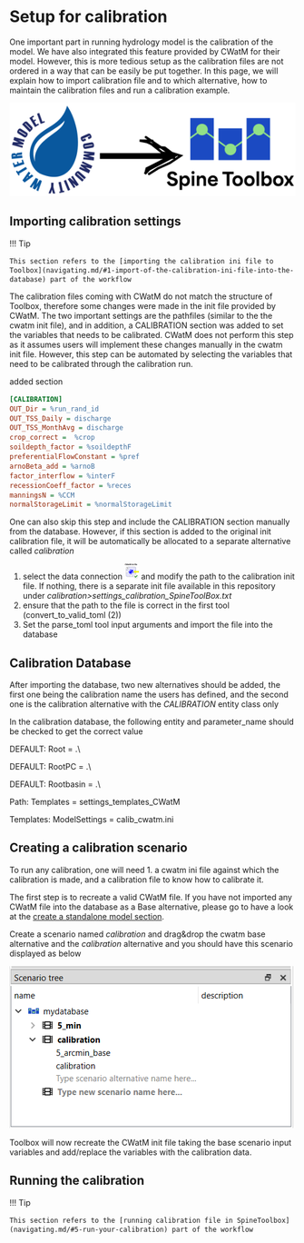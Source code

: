 # Setup for calibration

One important part in running hydrology model is the calibration of the model. We have also integrated this feature provided by CWatM for their model. However, this is more tedious setup as the calibration files are not ordered in a way that can be easily be put together. In this page, we will explain how to import calibration file and to which alternative, how to maintain the calibration files and run a calibration example. 

![cwatm_integration](images/cwatm_integration.png)

## Importing calibration settings

!!! Tip

    This section refers to the [importing the calibration ini file to Toolbox](navigating.md/#1-import-of-the-calibration-ini-file-into-the-database) part of the workflow

The calibration files coming with CWatM do not match the structure of Toolbox, therefore some changes were made in the init file provided by CWatM. The two important settings are the pathfiles (similar to the the cwatm init file), and in addition, a CALIBRATION section was added to set the variables that needs to be calibrated. CWatM does not perform this step as it assumes users will implement these changes manually in the cwatm init file. However, this step can be automated by selecting the variables that need to be calibrated through the calibration run. 

added section

```ini
[CALIBRATION]
OUT_Dir = %run_rand_id
OUT_TSS_Daily = discharge
OUT_TSS_MonthAvg = discharge
crop_correct =  %crop
soildepth_factor = %soildepthF
preferentialFlowConstant = %pref
arnoBeta_add = %arnoB
factor_interflow = %interF
recessionCoeff_factor = %reces
manningsN = %CCM
normalStorageLimit = %normalStorageLimit
```

One can also skip this step and include the CALIBRATION section manually from the database. However, if this section is added to the original init calibration file, it will be automatically be allocated to a separate alternative called *calibration*

1. select the data connection ![connectionfile](images/input_setting_file_icon_small.png) and modify the path to the calibration init file. If nothing, there is a separate init file available in this repository under *calibration>settings_calibration_SpineToolBox.txt*
2. ensure that the path to the file is correct in the first tool (convert_to_valid_toml (2))
3. Set the parse_toml tool input arguments and import the file into the database

## Calibration Database

After importing the database, two new alternatives should be added, the first one being the calibration name the users has defined, and the second one is the calibration alternative with the *CALIBRATION* entity class only

In the calibration database, the following entity and parameter_name should be checked to get the correct value

DEFAULT: Root = .\

DEFAULT: RootPC = .\

DEFAULT: Rootbasin = .\

Path: Templates = settings_templates_CWatM

Templates: ModelSettings = calib_cwatm.ini

## Creating a calibration scenario

To run any calibration, one will need 1. a cwatm ini file against which the calibration is made, and a calibration file to know how to calibrate it.

The first step is to recreate a valid CWatM file. If you have not imported any CWatM file into the database as a Base alternative, please go to have a look at the [create a standalone model section](Tutorial.md/#running-standalone-version).

Create a scenario named *calibration* and drag&drop the cwatm base alternative and the *calibration* alternative and you should have this scenario displayed as below

![relink_tool](images/calibration_scenario.png)

Toolbox will now recreate the CWatM init file taking the base scenario input variables and add/replace the variables with the calibration data.

## Running the calibration

!!! Tip

    This section refers to the [running calibration file in SpineToolbox](navigating.md/#5-run-your-calibration) part of the workflow

